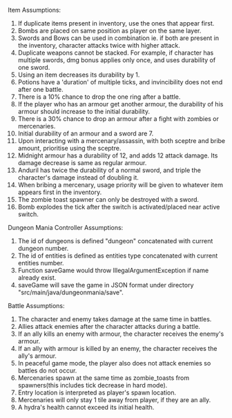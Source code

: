 Item Assumptions:
1. If duplicate items present in inventory, use the ones that appear first.
2. Bombs are placed on same position as player on the same layer.
3. Swords and Bows can be used in combination ie. if both are present in the inventory, character attacks twice with higher attack.
4. Duplicate weapons cannot be stacked. For example, if character has multiple swords, dmg bonus applies only once, and uses
   durability of one sword.
5. Using an item decreases its durability by 1.
6. Potions have a 'duration' of multiple ticks, and invincibility does not end after one battle.
7. There is a 10% chance to drop the one ring after a battle.
8. If the player who has an armour get another armour, the durability of his armour should increase to the initial durability.
9. There is a 30% chance to drop an armour after a fight with zombies or mercenaries.
10. Initial durability of an armour and a sword are 7.
11. Upon interacting with a mercenary/assassin, with both sceptre and bribe amount, prioritise using the sceptre.
12. Midnight armour has a durability of 12, and adds 12 attack damage. Its damage decrease is same as regular armour.
13. Anduril has twice the durability of a normal sword, and triple the character's damage instead of doubling it.
14. When bribing a mercenary, usage priority will be given to whatever item appears first in the inventory.
15. The zombie toast spawner can only be destroyed with a sword.
16. Bomb explodes the tick after the switch is activated/placed near active switch.

Dungeon Mania Controller Assumptions:
1. The id of dungeons is defined "dungeon" concatenated with current dungeon number.
2. The id of entities is defined as entities type concatenated with current entities number.
3. Function saveGame would throw IllegalArgumentException if name already exist.
4. saveGame will save the game in JSON format under directory "src/main/java/dungeonmania/save".

Battle Assumptions:
1. The character and enemy takes damage at the same time in battles.
2. Allies attack enemies after the character attacks during a battle.
3. If an ally kills an enemy with armour, the character receives the enemy's armour.
4. If an ally with armour is killed by an enemy, the character receives the ally's armour.
5. In peaceful game mode, the player also does not attack enemies so battles do not occur.
6. Mercenaries spawn at the same time as zombie_toasts from spawners(this includes tick decrease in hard mode).
7. Entry location is interpreted as player's spawn location.
8. Mercenaries will only stay 1 tile away from player, if they are an ally.
9. A hydra's health cannot exceed its initial health.